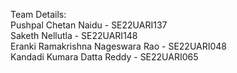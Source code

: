 Team Details:<br>
Pushpal Chetan Naidu - SE22UARI137<br>
Saketh Nellutla - SE22UARI148<br>
Eranki Ramakrishna Nageswara Rao - SE22UARI048<br>
Kandadi Kumara Datta Reddy - SE22UARI065<br>
